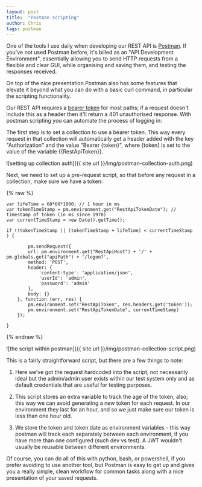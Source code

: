 ```yaml
---
layout: post
title:  "Postman scripting"
author: Chris
tags: postman
---
```


One of the tools I use daily when developing our REST API is [Postman](https://www.getpostman.com/). If you've not used Postman before, it's billed as an "API Development Environment", essentially allowing you to send HTTP requests from a flexible and clear GUI, while organising and saving them, and testing the responses received.

On top of the nice presentation Postman also has some features that elevate it beyond what you can do with a basic curl command, in particular the scripting functionality.

Our REST API requires a [bearer token](https://jwt.io/) for most paths; if a request doesn't include this as a header then it'll return a 401 unauthorised response. With postman scripting you can automate the process of logging in:

The first step is to set a collection to use a bearer token. This way every request in that collection will automatically get a header added with the key "Authorization" and the value "Bearer {token}", where {token} is set to the value of the variable {{RestApiToken}}.

![setting up collection auth]({{ site.url }}/img/postman-collection-auth.png)

Next, we need to set up a pre-request script, so that before any request in a collection, make sure we have a token:

{% raw %}
```
var lifeTime = 60*60*1000; // 1 hour in ms
var tokenTimeStamp = pm.environment.get("RestApiTokenDate"); // timestamp of token (in ms since 1970)
var currentTimeStamp = new Date().getTime();

if (!tokenTimeStamp || (tokenTimeStamp + lifeTime) < currentTimeStamp ) {
    
        pm.sendRequest({
        url: pm.environment.get("RestApiHost") + '/' + pm.globals.get("apiPath") + '/logon?',
        method: 'POST',
        header: {
            'content-type': 'application/json',
    		'userId': 'admin',
    		'password': 'admin'
        },
        body: {}
    }, function (err, res) {
        pm.environment.set("RestApiToken", res.headers.get('token'));
        pm.environment.set("RestApiTokenDate", currentTimeStamp)
    });
    
}
```
{% endraw %}

![the script within postman]({{ site.url }}/img/postman-collection-script.png)

This is a fairly straightforward script, but there are a few things to note:

1. Here we've got the request hardcoded into the script, not necessarily ideal but the admin/admin user exists within our test system only and as default credentials that are useful for testing purposes.

2. This script stores an extra variable to track the age of the token, also; this way we can avoid generating a new token for each request. In our environment they last for an hour, and so we just make sure our token is less than one hour old.

3. We store the token and token date as environment variables - this way postman will track each separately between each environment, if you have more than one configured (such dev vs test). A JWT  wouldn't usually be reusable between different environments.

Of course, you can do all of this with python, bash, or powershell, if you prefer avoiding to use another tool, but Postman is easy to get up and gives you a really simple, clean workflow for common tasks along with a nice presentation of your saved requests.
